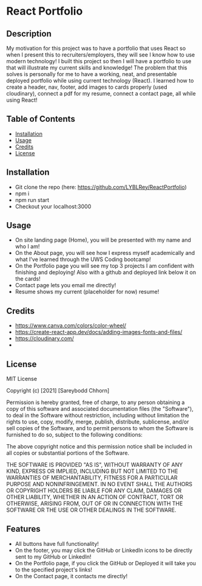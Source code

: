 # React Portfolio

## Description

My motivation for this project was to have a portfolio that uses React so when I present this to recruiters/employers, they will see I know how to use modern technology!
I built this project so then I will have a portfolio to use that will illustrate my current skills and knowledge!
The problem that this solves is personally for me to have a working, neat, and presentable deployed portfolio while using current technology (React).
I learned how to create a header, nav, footer, add images to cards properly (used cloudinary), connect a pdf for my resume, connect a contact page, all while using React!

## Table of Contents

- [Installation](#installation)
- [Usage](#usage)
- [Credits](#credits)
- [License](#license)

## Installation

- Git clone the repo (here: https://github.com/LYBLRey/ReactPortfolio)
- npm i
- npm run start
- Checkout your localhost:3000

## Usage

- On site landing page (Home), you will be presented with my name and who I am!
- On the About page, you will see how I express myself academically and what I've learned through the UWS Coding bootcamp!
- On the Portfolio page you will see my top 3 projects I am confident with finishing and deploying! Also with a github and deployed link below it on the cards!
- Contact page lets you email me directly!
- Resume shows my current (placeholder for now) resume!

## Credits

- https://www.canva.com/colors/color-wheel/
- https://create-react-app.dev/docs/adding-images-fonts-and-files/
- https://cloudinary.com/
-

## License

MIT License

Copyright (c) [2021] [Sareybodd Chhorn]

Permission is hereby granted, free of charge, to any person obtaining a copy
of this software and associated documentation files (the "Software"), to deal
in the Software without restriction, including without limitation the rights
to use, copy, modify, merge, publish, distribute, sublicense, and/or sell
copies of the Software, and to permit persons to whom the Software is
furnished to do so, subject to the following conditions:

The above copyright notice and this permission notice shall be included in all
copies or substantial portions of the Software.

THE SOFTWARE IS PROVIDED "AS IS", WITHOUT WARRANTY OF ANY KIND, EXPRESS OR
IMPLIED, INCLUDING BUT NOT LIMITED TO THE WARRANTIES OF MERCHANTABILITY,
FITNESS FOR A PARTICULAR PURPOSE AND NONINFRINGEMENT. IN NO EVENT SHALL THE
AUTHORS OR COPYRIGHT HOLDERS BE LIABLE FOR ANY CLAIM, DAMAGES OR OTHER
LIABILITY, WHETHER IN AN ACTION OF CONTRACT, TORT OR OTHERWISE, ARISING FROM,
OUT OF OR IN CONNECTION WITH THE SOFTWARE OR THE USE OR OTHER DEALINGS IN THE
SOFTWARE.

## Features

- All buttons have full functionality!
- On the footer, you may click the GitHub or LinkedIn icons to be directly sent to my GitHub or LinkedIn!
- On the Portfolio page, if you click the GitHub or Deployed it will take you to the specified project's links!
- On the Contact page, it contacts me directly!

